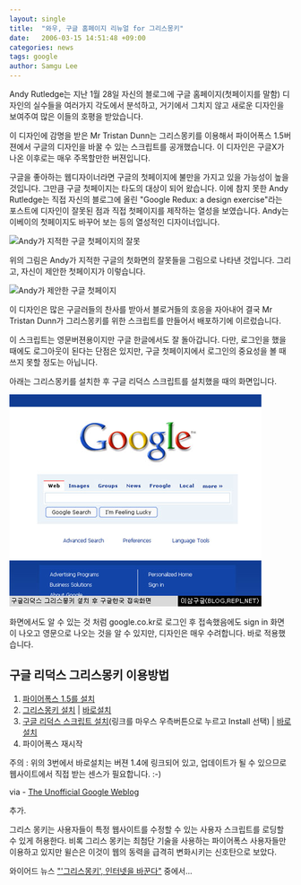 ```yaml
---
layout: single
title:  "와우, 구글 홈페이지 리뉴얼 for 그리스몽키"
date:   2006-03-15 14:51:48 +09:00
categories: news
tags: google
author: Samgu Lee
---
```

Andy Rutledge는 지난 1월 28일 자신의 블로그에 구글 홈페이지(첫페이지를 말함) 디자인의 실수들을 여러가지 각도에서 분석하고, 거기에서 그치지 않고 새로운 디자인을 보여주여 많은 이들의 호평을 받았습니다.

이 디자인에 감명을 받은 Mr Tristan Dunn는 그리스몽키를 이용해서 파이어폭스 1.5버젼에서 구글의 디자인을 바꿀 수 있는 스크립트를 공개했습니다. 이 디자인은 구글X가 나온 이후로는 매우 주목할만한 버젼입니다.

구글을 좋아하는 웹디자이너라면 구글의 첫페이지에 불만을 가지고 있을 가능성이 높을 것입니다. 그만큼 구글 첫페이지는 타도의 대상이 되어 왔습니다. 이에 참지 못한 Andy Rutledge는 직접 자신의 블로그에 올린 "Google Redux: a design exercise"라는 포스트에 디자인이 잘못된 점과 직접 첫페이지를 제작하는 열성을 보였습니다. Andy는 이베이의 첫페이지도 바꾸어 보는 등의 열성적인 디자이너입니다.

![Andy가 지적한 구글 첫페이지의 잘못](https://andyrutledge.com/images/googleredux/whyhere.jpg)

위의 그림은 Andy가 지적한 구글의 첫화면의 잘못들을 그림으로 나타낸 것입니다. 그리고, 자신이 제안한 첫페이지가 이렇습니다.

![Andy가 제안한 구글 첫페이지](https://andyrutledge.com/images/googleredux/google_interface2_sm.jpg)

이 디자인은 많은 구글러들의 찬사를 받아서 블로거들의 호응을 자아내어 결국 Mr Tristan Dunn가 그리스몽키를 위한 스크립트를 만들어서 배포하기에 이르렀습니다.

이 스크립트는 영문버젼용이지만 구글 한글에서도 잘 돌아갑니다. 다만, 로그인을 했을 때에도 로그아웃이 된다는 단점은 있지만, 구글 첫페이지에서 로그인의 중요성을 볼 때 쓰지 못할 정도는 아닙니다.

아래는 그리스몽키를 설치한 후 구글 리덕스 스크립트를 설치했을 때의 화면입니다.

![구글 리덕스 그리스 몽키 스크립트 설치 후 구글 홈페이지](/assets/google_redux.jpg)

화면에서도 알 수 있는 것 처럼 google.co.kr로 로그인 후 접속했음에도 sign in 화면이 나오고 영문으로 나오는 것을 알 수 있지만, 디자인은 매우 수려합니다. 바로 적용했습니다.

## 구글 리덕스 그리스몽키 이용방법

1. [파이어폭스 1.5를 설치](http://www.mozilla.com/firefox/)<br />
2. [그리스몽키 설치](http://greasemonkey.mozdev.org/) | [바로설치](http://ftp.mozilla.org/pub/mozilla.org/extensions/greasemonkey/greasemonkey-0.6.4-fx.xpi)
3. [구글 리덕스 스크립트 설치](http://buckymatters.com/googleredux/)(링크를 마우스 우측버튼으로 누르고 Install 선택) | [바로설치](http://buckymatters.com/googleredux/googleredux14.user.js)
4. 파이어폭스 재시작

주의 : 위의 3번에서 바로설치는 버젼 1.4에 링크되어 있고, 업데이트가 될 수 있으므로 웹사이트에서 직접 받는 센스가 필요합니다. :-)

via - [The Unofficial Google Weblog](http://google.weblogsinc.com/2006/03/14/google-redux-greasemonkey-script/)

추가.

그리스 몽키는 사용자들이 특정 웹사이트를 수정할 수 있는 사용자 스크립트를 로딩할 수 있게 허용한다. 비록 그리스 몽키는 최첨단 기술을 사용하는 파이어폭스 사용자들만 이용하고 있지만 윌슨은 이것이 웹의 동력을 급격히 변화시키는 신호탄으로 보았다.

와이어드 뉴스 ["'그리스몽키', 인터넷을 바꾼다"](http://wired.daum.net/technology/itis/article00008.shtm) 중에서...
